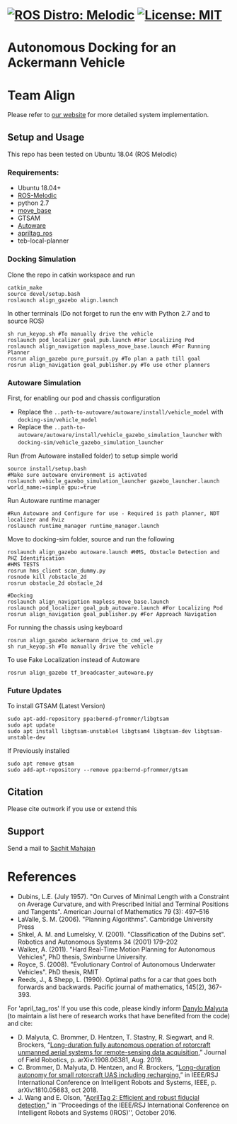 [![ROS Distro: Melodic](https://img.shields.io/badge/ROS-Melodic-blue.svg)](http://wiki.ros.org/melodic) [![License: MIT](https://img.shields.io/badge/License-MIT-blue.svg)](http://opensource.org/licenses/MIT) 
=============
Autonomous Docking for an Ackermann Vehicle
=============

# Team Align

Please refer to [our website](https://mrsdprojects.ri.cmu.edu/2020teamj/system-design/) for more detailed system implementation.

## Setup and Usage
This repo has been tested on Ubuntu 18.04 (ROS Melodic)
### Requirements: 
* Ubuntu 18.04+
* [ROS-Melodic](http://wiki.ros.org/Installation/Ubuntu)
* python 2.7 
* [move_base](http://wiki.ros.org/move_base)
* GTSAM 
* [Autoware](https://github.com/CPFL/Autoware-Manuals/blob/master/en/Autoware_UsersManual_v1.1.md#3-d-map-generation-and-sharing)
* [apriltag_ros](https://github.com/AprilRobotics/apriltag)
* teb-local-planner

### Docking Simulation
Clone the repo in catkin workspace and run 
```
catkin_make
source devel/setup.bash
roslaunch align_gazebo align.launch
```
In other terminals (Do not forget to run the env with Python 2.7 and to source ROS)
```
sh run_keyop.sh #To manually drive the vehicle
roslaunch pod_localizer goal_pub.launch #For Localizing Pod
roslaunch align_navigation mapless_move_base.launch #For Running Planner
rosrun align_gazebo pure_pursuit.py #To plan a path till goal
rosrun align_navigation goal_publisher.py #To use other planners
```

### Autoware Simulation
First, for enabling our pod and chassis configuration

* Replace the `..path-to-autoware/autoware/install/vehicle_model` with `docking-sim/vehicle_model`
* Replace the `..path-to-autoware/autoware/install/vehicle_gazebo_simulation_launcher` with `docking-sim/vehicle_gazebo_simulation_launcher`

Run (from Autoware installed folder) to setup simple world
```
source install/setup.bash 
#Make sure autoware environment is activated
roslaunch vehicle_gazebo_simulation_launcher gazebo_launcher.launch world_name:=simple gpu:=true
```
Run Autoware runtime manager
```
#Run Autoware and Configure for use - Required is path planner, NDT localizer and Rviz
roslaunch runtime_manager runtime_manager.launch
```
Move to docking-sim folder, source and run the following 
```
roslaunch align_gazebo autoware.launch #HMS, Obstacle Detection and PHZ Identification
#HMS TESTS
rosrun hms_client scan_dummy.py
rosnode kill /obstacle_2d
rosrun obstacle_2d obstacle_2d

#Docking
roslaunch align_navigation mapless_move_base.launch
roslaunch pod_localizer goal_pub_autoware.launch #For Localizing Pod
rosrun align_navigation goal_publisher.py #For Approach Navigation

```
For running the chassis using keyboard
```
rosrun align_gazebo ackermann_drive_to_cmd_vel.py
sh run_keyop.sh #To manually drive the vehicle
```

To use Fake Localization instead of Autoware
```
rosrun align_gazebo tf_broadcaster_autoware.py
```

### Future Updates

To install GTSAM (Latest Version)
```
sudo apt-add-repository ppa:bernd-pfrommer/libgtsam
sudo apt update
sudo apt install libgtsam-unstable4 libgtsam4 libgtsam-dev libgtsam-unstable-dev
```
If Previously installed
```
sudo apt remove gtsam
sudo add-apt-repository --remove ppa:bernd-pfrommer/gtsam
```

## Citation

Please cite outwork if you use or extend this

## Support
Send a mail to [Sachit Mahajan](mailto:sachitma@andrew.cmu.edu)


References
==========

- Dubins, L.E. (July 1957). "On Curves of Minimal Length with a Constraint on Average Curvature, and with Prescribed Initial and Terminal Positions and Tangents". American Journal of Mathematics 79 (3): 497–516
- LaValle, S. M. (2006). "Planning Algorithms". Cambridge University Press
- Shkel, A. M. and Lumelsky, V. (2001). "Classification of the Dubins set". Robotics and Autonomous Systems 34 (2001) 179–202
- Walker, A. (2011). "Hard Real-Time Motion Planning for Autonomous Vehicles", PhD thesis, Swinburne University.
- Royce, S. (2008). "Evolutionary Control of Autonomous Underwater Vehicles". PhD thesis, RMIT
- Reeds, J., & Shepp, L. (1990). Optimal paths for a car that goes both forwards and backwards. Pacific journal of mathematics, 145(2), 367-393.

For 'april_tag_ros'
If you use this code, please kindly inform [Danylo Malyuta](mailto:danylo.malyuta@gmail.com) (to maintain a list here of research works that have benefited from the code) and cite:

- D. Malyuta, C. Brommer, D. Hentzen, T. Stastny, R. Siegwart, and R. Brockers, “[Long-duration fully autonomous operation of rotorcraft unmanned aerial systems for remote-sensing data acquisition](https://onlinelibrary.wiley.com/doi/abs/10.1002/rob.21898),” Journal of Field Robotics, p. arXiv:1908.06381, Aug. 2019.
- C. Brommer, D. Malyuta, D. Hentzen, and R. Brockers, “[Long-duration autonomy for small rotorcraft UAS including recharging](https://ieeexplore.ieee.org/document/8594111),” in IEEE/RSJ International Conference on Intelligent Robots and Systems, IEEE, p. arXiv:1810.05683, oct 2018.
- J. Wang and E. Olson, "[AprilTag 2: Efficient and robust fiducial detection](http://ieeexplore.ieee.org/document/7759617/)," in ''Proceedings of the IEEE/RSJ International Conference on Intelligent Robots and Systems (IROS)'', October 2016.



